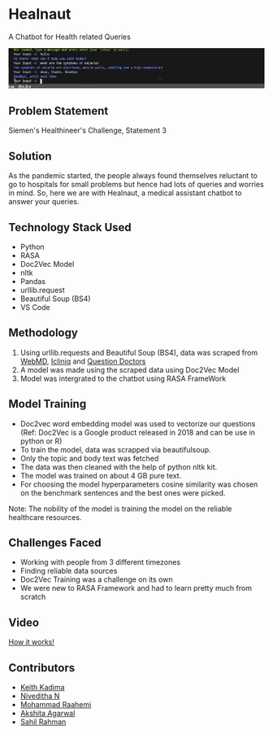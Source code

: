 # Healnaut

A Chatbot for Health related Queries

![alt text](Preview.png)

## Problem Statement

Siemen's Healthineer's Challenge, Statement 3

## Solution

As the pandemic started, the people always found themselves reluctant to go to hospitals for small problems but hence had lots of queries and worries in mind. So, here we are with Healnaut, a medical assistant chatbot to answer your queries.

## Technology Stack Used

* Python
* RASA
* Doc2Vec Model
* nltk
* Pandas
* urllib.request
* Beautiful Soup (BS4)
* VS Code

## Methodology

  1. Using urllib.requests and Beautiful Soup (BS4), data was scraped from [WebMD](http://WebMD.com), [Icliniq](https://www.icliniq.com/en_IN/) and [Question Doctors](https://questiondoctors.com/blog/page/1)
  2. A model was made using the scraped data using Doc2Vec Model
  3. Model was intergrated to the chatbot using RASA FrameWork
  
## Model Training
* Doc2vec word embedding model was used to vectorize our questions (Ref: Doc2Vec is a Google product released in 2018 and can be use in python or R)
* To train the model, data was scrapped via beautifulsoup. 
* Only the topic and body text was fetched
* The data was then cleaned  with the help of python nltk kit.
* The model was trained on about 4 GB pure text.
* For choosing the model hyperparameters cosine similarity was chosen on the benchmark sentences and the best ones were picked.

Note: The nobility of the model is training the model on the reliable healthcare resources.
  
## Challenges Faced
* Working with people from 3 different timezones
* Finding reliable data sources
* Doc2Vec Training was a challenge on its own
* We were new to RASA Framework and had to learn pretty much from scratch

## Video
[How it works!](https://youtu.be/-DAYMlyWKEw)

## Contributors
* [Keith Kadima](https://github.com/kadimakeith)
* [Niveditha N](https://github.com/WCoder007)
* [Mohammad Raahemi](https://github.com/mraahemi)
* [Akshita Agarwal](https://github.com/Akshi149)
* [Sahil Rahman](https://github.com/sahilrahman12)
